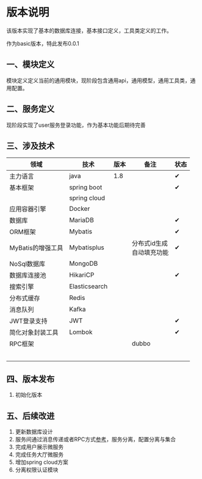 # 版本说明

该版本实现了基本的数据库连接，基本接口定义，工具类定义的工作。

作为basic版本，特此发布0.0.1

## 一、模块定义

模块定义定义当前的通用模块，现阶段包含通用api，通用模型，通用工具类，通用配置。

## 二、服务定义

现阶段实现了user服务登录功能，作为基本功能后期待完善

## 三、涉及技术

| 领域              | 技术          | 版本 | 备注                           | 状态 |
| ----------------- | ------------- | ---- | ------------------------------ | ---- |
| 主力语言          | java          | 1.8  |                                | ✔    |
| 基本框架          | spring boot   |      |                                | ✔    |
|                   | spring cloud  |      |                                |      |
| 应用容器引擎      | Docker        |      |                                |      |
| 数据库            | MariaDB       |      |                                | ✔    |
| ORM框架           | Mybatis       |      |                                | ✔    |
| MyBatis的增强工具 | Mybatisplus   |      | 分布式id生成<br />自动填充功能 | ✔    |
| NoSql数据库       | MongoDB       |      |                                |      |
| 数据库连接池      | HikariCP      |      |                                | ✔    |
| 搜索引擎          | Elasticsearch |      |                                |      |
| 分布式缓存        | Redis         |      |                                |      |
| 消息队列          | Kafka         |      |                                |      |
| JWT登录支持       | JWT           |      |                                | ✔    |
| 简化对象封装工具  | Lombok        |      |                                | ✔    |
| RPC框架           |               |      | dubbo                          |      |
|                   |               |      |                                |      |
|                   |               |      |                                |      |
|                   |               |      |                                |      |
|                   |               |      |                                |      |
|                   |               |      |                                |      |





## 四、版本发布

1. 初始化版本

## 五、后续改进

1. 更新数据库设计
2. 服务间通过消息传递或者RPC方式[参考](https://baijiahao.baidu.com/s?id=1646430689494216096&wfr=spider&for=pc)，服务分离，配置分离与集合
3. 完成用户展示微服务
4. 完成任务大厅微服务
5. 增加spring cloud方案
6. 分离权限认证模块


